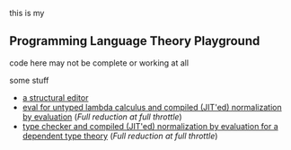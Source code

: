 
this is my

## Programming Language Theory Playground


code here may not be complete or working at all


some stuff
* [a structural editor](gifs/editor)
* [eval for untyped lambda calculus and compiled (JIT'ed) normalization by evaluation](common/src/main/scala/UntypedLambdaCalculus.scala) (*Full reduction at full throttle*)
* [type checker and compiled (JIT'ed) normalization by evaluation for a dependent type theory](common/src/main/scala/TypeCheck.scala) (*Full reduction at full throttle*)